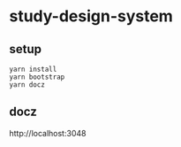# study-design-system

## setup

```
yarn install
yarn bootstrap
yarn docz
```

## docz
http://localhost:3048
